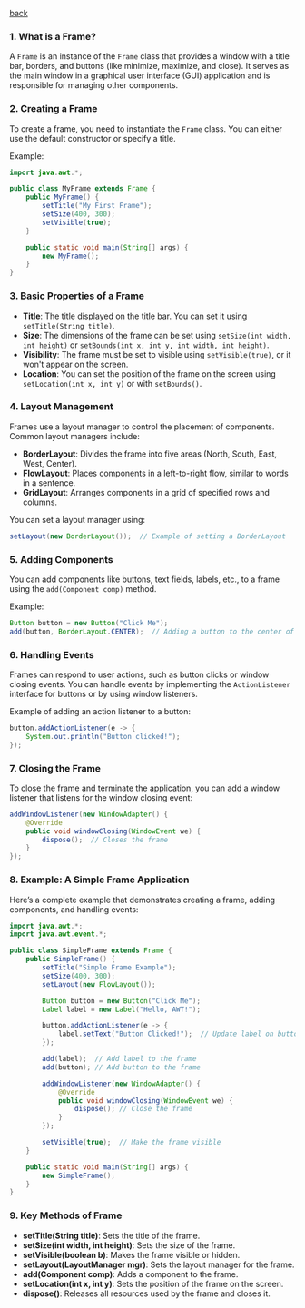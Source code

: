 [back](main.md)
### 1. **What is a Frame?**
A `Frame` is an instance of the `Frame` class that provides a window with a title bar, borders, and buttons (like minimize, maximize, and close). It serves as the main window in a graphical user interface (GUI) application and is responsible for managing other components.

### 2. **Creating a Frame**
To create a frame, you need to instantiate the `Frame` class. You can either use the default constructor or specify a title.

Example:
```java
import java.awt.*;

public class MyFrame extends Frame {
    public MyFrame() {
        setTitle("My First Frame");
        setSize(400, 300);
        setVisible(true);
    }

    public static void main(String[] args) {
        new MyFrame();
    }
}
```

### 3. **Basic Properties of a Frame**
- **Title**: The title displayed on the title bar. You can set it using `setTitle(String title)`.
- **Size**: The dimensions of the frame can be set using `setSize(int width, int height)` or `setBounds(int x, int y, int width, int height)`.
- **Visibility**: The frame must be set to visible using `setVisible(true)`, or it won't appear on the screen.
- **Location**: You can set the position of the frame on the screen using `setLocation(int x, int y)` or with `setBounds()`.

### 4. **Layout Management**
Frames use a layout manager to control the placement of components. Common layout managers include:
- **BorderLayout**: Divides the frame into five areas (North, South, East, West, Center).
- **FlowLayout**: Places components in a left-to-right flow, similar to words in a sentence.
- **GridLayout**: Arranges components in a grid of specified rows and columns.

You can set a layout manager using:
```java
setLayout(new BorderLayout());  // Example of setting a BorderLayout
```

### 5. **Adding Components**
You can add components like buttons, text fields, labels, etc., to a frame using the `add(Component comp)` method.

Example:
```java
Button button = new Button("Click Me");
add(button, BorderLayout.CENTER);  // Adding a button to the center of the frame
```

### 6. **Handling Events**
Frames can respond to user actions, such as button clicks or window closing events. You can handle events by implementing the `ActionListener` interface for buttons or by using window listeners.

Example of adding an action listener to a button:
```java
button.addActionListener(e -> {
    System.out.println("Button clicked!");
});
```

### 7. **Closing the Frame**
To close the frame and terminate the application, you can add a window listener that listens for the window closing event:

```java
addWindowListener(new WindowAdapter() {
    @Override
    public void windowClosing(WindowEvent we) {
        dispose();  // Closes the frame
    }
});
```

### 8. **Example: A Simple Frame Application**
Here’s a complete example that demonstrates creating a frame, adding components, and handling events:

```java
import java.awt.*;
import java.awt.event.*;

public class SimpleFrame extends Frame {
    public SimpleFrame() {
        setTitle("Simple Frame Example");
        setSize(400, 300);
        setLayout(new FlowLayout());

        Button button = new Button("Click Me");
        Label label = new Label("Hello, AWT!");

        button.addActionListener(e -> {
            label.setText("Button Clicked!");  // Update label on button click
        });

        add(label);  // Add label to the frame
        add(button); // Add button to the frame

        addWindowListener(new WindowAdapter() {
            @Override
            public void windowClosing(WindowEvent we) {
                dispose(); // Close the frame
            }
        });

        setVisible(true);  // Make the frame visible
    }

    public static void main(String[] args) {
        new SimpleFrame();
    }
}
```

### 9. **Key Methods of Frame**
- **setTitle(String title)**: Sets the title of the frame.
- **setSize(int width, int height)**: Sets the size of the frame.
- **setVisible(boolean b)**: Makes the frame visible or hidden.
- **setLayout(LayoutManager mgr)**: Sets the layout manager for the frame.
- **add(Component comp)**: Adds a component to the frame.
- **setLocation(int x, int y)**: Sets the position of the frame on the screen.
- **dispose()**: Releases all resources used by the frame and closes it.